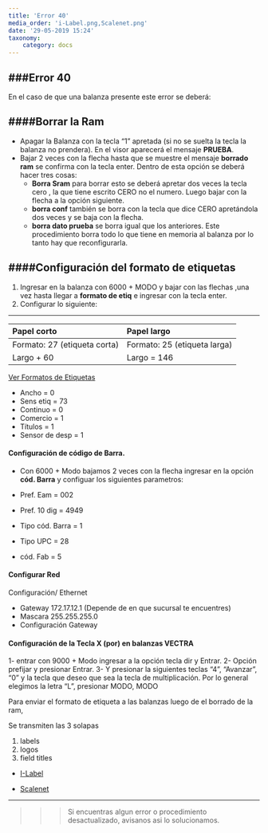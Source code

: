 ```yaml
---
title: 'Error 40'
media_order: 'i-Label.png,Scalenet.png'
date: '29-05-2019 15:24'
taxonomy:
    category: docs
---
```


###Error 40
------------
En el caso de que una balanza presente este error se deberá:

####Borrar la Ram
------------
* Apagar la Balanza con la tecla “1” apretada (si no se suelta la tecla la balanza no prendera). En el visor aparecerá el mensaje **PRUEBA**.
* Bajar 2 veces con la flecha hasta que se muestre el mensaje **borrado ram** se confirma con la tecla enter. Dentro de esta opción se deberá hacer tres cosas:
	* **Borra Sram** para borrar esto se deberá apretar dos veces la tecla cero , la que tiene escrito CERO no el numero. Luego bajar con la flecha a la opción siguiente.
	* **borra conf** también se borra con la tecla que dice CERO apretándola dos veces y  se baja con la flecha.
	* **borra dato prueba** se borra igual que los anteriores.
Este procedimiento borra todo lo que tiene en memoria al balanza por lo tanto hay que reconfigurarla.

####Configuración del formato de etiquetas
------------

1. Ingresar en la balanza con 6000 + MODO y bajar con las flechas ,una vez hasta llegar a **formato de etiq** e ingresar con la tecla enter.
2. Configurar lo siguiente:

------------

 |  Papel corto | Papel largo  									 |
 | :------------ | :------------								 |
 |  Formato: 27 (etiqueta corta) | Formato: 25 (etiqueta larga)  |
 | Largo +  60   |  Largo =  146 								 |

[Ver Formatos de Etiquetas](http://localhost/grav/es/balanza/cambiar-formato)

* Ancho = 0 
* Sens etiq = 73
* Continuo = 0
* Comercio = 1
* Títulos = 1
* Sensor de desp = 1

#### Configuración de código de Barra.
* Con 6000 + Modo bajamos 2 veces con la flecha ingresar en la opción **cód. Barra** y configuar los siguientes parametros: 

* Pref. Eam = 002
* Pref. 10 dig = 4949
* Tipo cód. Barra = 1
* Tipo UPC = 28
* cód. Fab = 5

#### Configurar Red

Configuración/ Ethernet
* Gateway 172.17.12.1 (Depende de en que sucursal te encuentres)
* Mascara  255.255.255.0
* Configuración Gateway

#### Configuración de la Tecla X (por) en balanzas VECTRA
1-	entrar con 9000 + Modo ingresar a la opción tecla dir y Entrar.
2-	Opción prefijar y presionar Entrar.
3-	Y presionar la siguientes teclas “4”, “Avanzar”, “0” y la tecla que deseo que sea la tecla de multiplicación. Por lo general elegimos la letra “L”, presionar MODO, MODO

Para enviar el formato de etiqueta a las balanzas luego de el borrado de la ram,

Se transmiten las 3 solapas
1. labels
2. logos
3. field titles

* [I-Label](i-Label.png)

* [Scalenet](Scalenet.png)



------------

>>>Si encuentras algun error o procedimiento desactualizado, avisanos asi lo solucionamos.